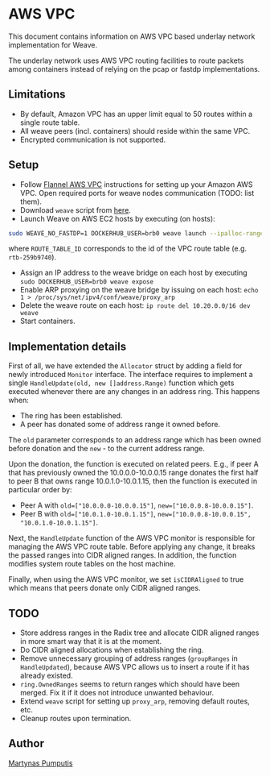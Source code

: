 # AWS VPC

This document contains information on AWS VPC based underlay network
implementation for Weave.

The underlay network uses AWS VPC routing facilities to route packets among
containers instead of relying on the pcap or fastdp implementations.

## Limitations

* By default, Amazon VPC has an upper limit equal to 50 routes within a single route
  table.
* All weave peers (incl. containers) should reside within the same VPC.
* Encrypted communication is not supported.

## Setup

* Follow [Flannel AWS VPC](https://coreos.com/blog/introducing-flannel-0.5.0-with-aws-and-gce/) instructions for setting up your Amazon AWS VPC.
  Open required ports for weave nodes communication (TODO: list them).
* Download `weave` script from [here](https://raw.githubusercontent.com/brb/weave/underlay-net/weave).
* Launch Weave on AWS EC2 hosts by executing (on hosts):

```bash
sudo WEAVE_NO_FASTDP=1 DOCKERHUB_USER=brb0 weave launch --ipalloc-range=10.20.0.0/16 --awsvpc --aws-routetableid=ROUTE_TABLE_ID PEER_IP
```
  where `ROUTE_TABLE_ID` corresponds to the id of the VPC route table (e.g. `rtb-259b9740`).
* Assign an IP address to the weave bridge on each host by executing `sudo DOCKERHUB_USER=brb0 weave expose`
* Enable ARP proxying on the weave bridge by issuing on each host: `echo 1 > /proc/sys/net/ipv4/conf/weave/proxy_arp`
* Delete the weave route on each host: `ip route del 10.20.0.0/16 dev weave`
* Start containers.

## Implementation details

First of all, we have extended the `Allocator` struct by adding a field for newly
introduced `Monitor` interface. The interface requires to implement a single
`HandleUpdate(old, new []address.Range)` function which gets executed whenever there are any changes in
an address ring. This happens when:

* The ring has been established.
* A peer has donated some of address range it owned before.

The `old` parameter corresponds to an address range which has been owned before
donation and the `new` - to the current address range.

Upon the donation, the function is executed on related peers. E.g., if peer A that has previously owned the 10.0.0.0-10.0.0.15 range donates
the first half to peer B that owns range 10.0.1.0-10.0.1.15, then the function is executed in particular order by:

* Peer A with `old=["10.0.0.0-10.0.0.15"]`, `new=["10.0.0.8-10.0.0.15"]`.
* Peer B with `old=["10.0.1.0-10.0.1.15"]`, `new=["10.0.0.8-10.0.0.15",
  "10.0.1.0-10.0.1.15"]`.

Next, the `HandleUpdate` function of the AWS VPC monitor is responsible for
managing the AWS VPC route table. Before applying any change, it breaks the
passed ranges into CIDR aligned ranges. In addition, the function modifies
system route tables on the host machine.

Finally, when using the AWS VPC monitor, we set `isCIDRAligned` to true which
means that peers donate only CIDR aligned ranges.

## TODO

* Store address ranges in the Radix tree and allocate CIDR aligned ranges in more smart way that it is at the moment.
* Do CIDR aligned allocations when establishing the ring.
* Remove unnecessary grouping of address ranges (`groupRanges` in
  `HandleUpdated`), because AWS VPC allows us to insert a route if it has
  already existed.
* `ring.OwnedRanges` seems to return ranges which should have been merged. Fix
  it if it does not introduce unwanted behaviour.
* Extend `weave` script for setting up `proxy_arp`, removing default routes,
  etc.
* Cleanup routes upon termination.

## Author

[Martynas Pumputis](mailto:martynasp@gmail.com)
